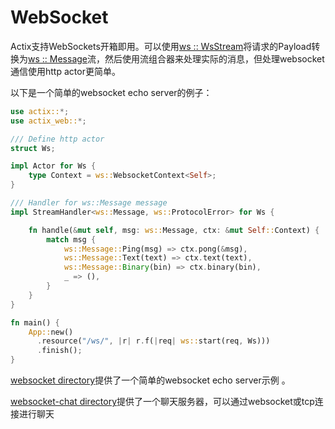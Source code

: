 # WebSocket

Actix支持WebSockets开箱即用。可以使用[ws :: WsStream](https://actix.rs/actix-web/actix_web/ws/struct.WsStream.html)将请求的Payload转换为[ws :: Message](https://actix.rs/actix-web/actix_web/ws/enum.Message.html)流，然后使用流组合器来处理实际的消息，但处理websocket通信使用http actor更简单。

以下是一个简单的websocket echo server的例子：

```rust
use actix::*;
use actix_web::*;

/// Define http actor
struct Ws;

impl Actor for Ws {
    type Context = ws::WebsocketContext<Self>;
}

/// Handler for ws::Message message
impl StreamHandler<ws::Message, ws::ProtocolError> for Ws {

    fn handle(&mut self, msg: ws::Message, ctx: &mut Self::Context) {
        match msg {
            ws::Message::Ping(msg) => ctx.pong(&msg),
            ws::Message::Text(text) => ctx.text(text),
            ws::Message::Binary(bin) => ctx.binary(bin),
            _ => (),
        }
    }
}

fn main() {
    App::new()
      .resource("/ws/", |r| r.f(|req| ws::start(req, Ws)))
      .finish();
}
```

[websocket directory](https://github.com/actix/examples/tree/master/websocket/)提供了一个简单的websocket echo server示例 。

[websocket-chat directory](https://github.com/actix/examples/tree/master/websocket-chat/)提供了一个聊天服务器，可以通过websocket或tcp连接进行聊天
